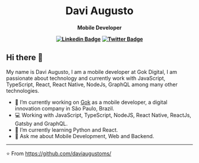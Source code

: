 <p>
  <h1 align="center">Davi Augusto</h1>
  <h4 align="center">Mobile Developer</>
</p>


[![Linkedin Badge](https://img.shields.io/badge/-LinkedIn-blue?style=flat&logo=LinkedIn&logoColor=white)](https://www.linkedin.com/in/davi-augusto-ms51a65916b/)
[![Twitter Badge](https://img.shields.io/badge/-Twitter-1ca0f1?style=flat&logo=Twitter&logoColor=white)](https://twitter.com/DaviAugustoMor1)

## Hi there 👋

My name is Davi Augusto, I am a mobile developer at Gok Digital, I am passionate about technology and currently work with JavaScript, TypeScript, React, React Native, NodeJs, GraphQL among many other technologies.


- 🔭 I’m currently working on [Gok](https://gok.digital) as a mobile developer, a digital innovation company in São Paulo, Brazil.
- 💻 Working with JavaScript, TypeScript, NodeJS, React Native, ReactJs, Gatsby and GraphQL.
- 🌱 I’m currently learning Python and React.
- 💬 Ask me about Mobile Development, Web and Backend.

---
⭐️ From https://github.com/daviaugustoms/
